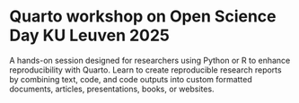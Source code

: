 # Quarto workshop on Open Science Day KU Leuven 2025

A hands-on session designed for researchers using Python or R to enhance reproducibility with Quarto. Learn to create reproducible research reports by combining text, code, and code outputs into custom formatted documents, articles, presentations, books, or websites.
